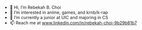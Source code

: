 - 👋 Hi, I’m Rebekah B. Choi
- 👀 I’m interested in anime, games, and krnb/k-rap
- 🌱 I’m currently a junior at UIC and majoring in CS
- 📫 Reach me at www.linkedin.com/in/rebekah-choi-9b29b81b7

<!---
rchoi21/rchoi21 is a ✨ special ✨ repository because its `README.md` (this file) appears on your GitHub profile.
You can click the Preview link to take a look at your changes.
--->
